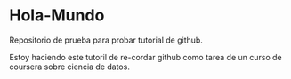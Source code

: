 # Hola-Mundo
Repositorio de prueba para probar tutorial de github.


Estoy haciendo este tutoril de re-cordar github como tarea de un curso de coursera sobre ciencia de datos.
